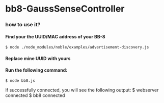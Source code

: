 # bb8-GaussSenseController

### how to use it?
#### Find your the UUID/MAC address of your BB-8
    $ node ./node_modules/noble/examples/advertisement-discovery.js
#### Replace mine UUID with yours
#### Run the following command:
    $ node bb8.js
If successfully connected, you will see the following output:
    $ webserver connected
    $ bb8 connected
